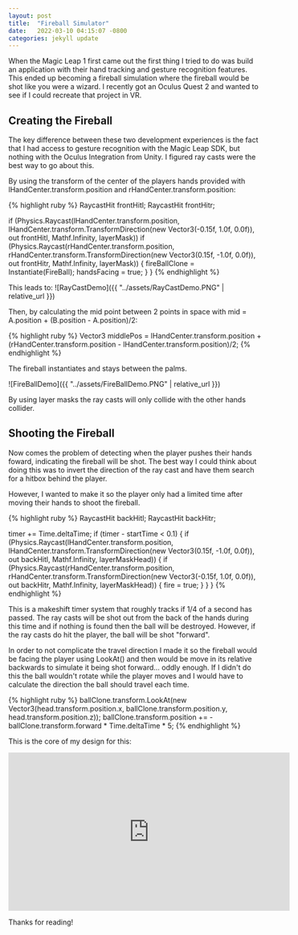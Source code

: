 ```yaml
---
layout: post
title:  "Fireball Simulator"
date:   2022-03-10 04:15:07 -0800
categories: jekyll update
---
```

When the Magic Leap 1 first came out the first thing I tried to do was build an application with their hand tracking and gesture recognition features. This ended up becoming a fireball simulation where
the fireball would be shot like you were a wizard. I recently got an Oculus Quest 2 and wanted to see if I could recreate that project in VR.

## Creating the Fireball

The key difference between these two development experiences is the fact that I had access to gesture recognition with the Magic Leap SDK, but nothing with the Oculus Integration from Unity.
I figured ray casts were the best way to go about this.

By using the transform of the center of the players hands provided with lHandCenter.transform.position and rHandCenter.transform.position:

{% highlight ruby %}
RaycastHit frontHitl;
RaycastHit frontHitr;

 if (Physics.Raycast(lHandCenter.transform.position, 
                     lHandCenter.transform.TransformDirection(new Vector3(-0.15f, 1.0f, 0.0f)), 
                     out frontHitl, Mathf.Infinity, layerMask))
     if (Physics.Raycast(rHandCenter.transform.position, 
                         rHandCenter.transform.TransformDirection(new Vector3(0.15f, -1.0f, 0.0f)), 
                         out frontHitr, Mathf.Infinity, layerMask))
         {
             fireBallClone = Instantiate(FireBall);
             handsFacing = true;
         }
 }
{% endhighlight %}

This leads to:
![RayCastDemo]({{ "../assets/RayCastDemo.PNG" | relative_url }})

Then, by calculating the mid point between 2 points in space with mid = A.position + (B.position - A.position)/2:

{% highlight ruby %}
Vector3 middlePos = lHandCenter.transform.position + 
                    (rHandCenter.transform.position - lHandCenter.transform.position)/2; 
{% endhighlight %}

The fireball instantiates and stays between the palms.

![FireBallDemo]({{ "../assets/FireBallDemo.PNG" | relative_url }})

By using layer masks the ray casts will only collide with the other hands collider.

## Shooting the Fireball

Now comes the problem of detecting when the player pushes their hands foward, indicating the fireball will be shot.
The best way I could think about doing this was to invert the direction of the ray cast and have them search for a hitbox behind the player.

However, I wanted to make it so the player only had a limited time after moving their hands to shoot the fireball.

{% highlight ruby %}
 RaycastHit backHitl;
 RaycastHit backHitr;

 timer += Time.deltaTime;
 if (timer - startTime < 0.1) {
     if (Physics.Raycast(lHandCenter.transform.position, 
                         lHandCenter.transform.TransformDirection(new Vector3(0.15f, -1.0f, 0.0f)), 
                         out backHitl, Mathf.Infinity, layerMaskHead))
          {
          if (Physics.Raycast(rHandCenter.transform.position, 
                              rHandCenter.transform.TransformDirection(new Vector3(-0.15f, 1.0f, 0.0f)), 
                              out backHitr, Mathf.Infinity, layerMaskHead))
               {
                   fire = true;
               }
          }
 }
{% endhighlight %}

This is a makeshift timer system that roughly tracks if 1/4 of a second has passed.
The ray casts will be shot out from the back of the hands during this time and if nothing is found then the ball will be destroyed.
However, if the ray casts do hit the player, the ball will be shot "forward".

In order to not complicate the travel direction I made it so the fireball would be facing the player using LookAt() and then would be move in its relative backwards to simulate it being shot forward... oddly enough.
If I didn't do this the ball wouldn't rotate while the player moves and I would have to calculate the direction the ball should travel each time.

{% highlight ruby %}
 ballClone.transform.LookAt(new Vector3(head.transform.position.x, ballClone.transform.position.y, head.transform.position.z));
 ballClone.transform.position += -ballClone.transform.forward * Time.deltaTime * 5;
{% endhighlight %}

This is the core of my design for this:

<iframe width="560" height="315" src="https://www.youtube.com/embed/dYvZZ-Q9H5k" title="YouTube video player" frameborder="0" allow="accelerometer; autoplay; clipboard-write; encrypted-media; gyroscope; picture-in-picture" allowfullscreen></iframe>

Thanks for reading!
